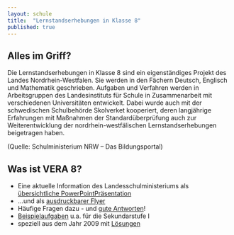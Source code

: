 ```yaml
---
layout: schule
title:  "Lernstandserhebungen in Klasse 8"
published: true
---
```


## Alles im Griff?

Die Lernstandserhebungen in Klasse 8 sind ein eigenständiges Projekt des Landes Nordrhein-Westfalen. Sie werden in den Fächern Deutsch, Englisch und Mathematik geschrieben. Aufgaben und Verfahren werden in Arbeitsgruppen des Landesinstituts für Schule in Zusammenarbeit mit verschiedenen Universitäten entwickelt. Dabei wurde auch mit der schwedischen Schulbehörde Skolverket kooperiert, deren langjährige Erfahrungen mit Maßnahmen der Standardüberprüfung auch zur Weiterentwicklung der nordrhein-westfälischen Lernstandserhebungen beigetragen haben. 

(Quelle: Schulministerium NRW – Das Bildungsportal) 

## Was ist VERA 8?

- Eine aktuelle Information des Landesschulministeriums als [übersichtliche PowerPointPräsentation](http://www.standardsicherung.schulministerium.nrw.de/lernstand8/upload/download/mat_2011/Elterninfo_2011-LSE_Prsentation.ppt)
- ...und als [ausdruckbarer Flyer](http://www.standardsicherung.schulministerium.nrw.de/lernstand8/upload/download/mat_2011/Elterninfo2011-LSE8.pdf)
- Häufige Fragen dazu - und [gute Antworten](http://www.iqb.hu-berlin.de/vera/faq)!
- [Beispielaufgaben](http://www.iqb.hu-berlin.de/vera/aufgaben) u.a. für die Sekundarstufe I
- speziell aus dem Jahr 2009 mit [Lösungen](http://wiki.zum.de/Vera_8_interaktiv)
